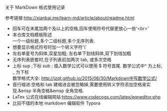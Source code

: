 关于 MarkDown 格式使用记录

参考链接:http://xianbai.me/learn-md/article/about/readme.html

- 回车可在末尾加两个及以上的空格,回车使用符号代替更放心一些'\<br>'
- 本仓库文档模板陈述<br>
  一个一级标题,多个二级标题,多个无序列表.<br>
- 想要显示格式符号时加一个转义字符'\\'<br>
- 左右单星号为斜体,双星加粗; 左右单下划线斜体,双下划线加粗
- 无序列表嵌套时,在子列表前加两次 tab, 或多次空格
- 上标 sup ;下标 sub ; 插入数学公式可以使用 $ 符号首尾. 数学公式中^ 为上标, _ 为下标  <br>
  数学格式大全: http://jzqt.github.io/2015/06/30/Markdown中写数学公式/
- 首行缩进:空格和 tab 建缩进会被忽略掉,需要使用转义字符添加空格来实现.&ensp 半角空格&emsp 全角空格.
- LaTex 公式在线编辑网站:https://www.codecogs.com/latex/eqneditor.php 
- 比较不错的本地 markdown 编辑软件 Typora

